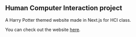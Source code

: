 ## Human Computer Interaction project

A Harry Potter themed website made in Next.js for HCI class.

You can check out the website [here](https://wizarding-world-pi.vercel.app).
